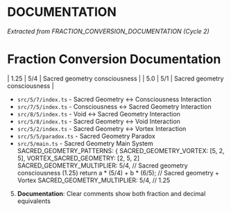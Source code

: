 # DOCUMENTATION

*Extracted from FRACTION_CONVERSION_DOCUMENTATION (Cycle 2)*

# Fraction Conversion Documentation
| 1.25 | 5/4 | Sacred geometry consciousness |
| 5.0 | 5/1 | Sacred geometry consciousness |
- `src/5/7/index.ts` - Sacred Geometry ↔ Consciousness Interaction
- `src/7/5/index.ts` - Consciousness ↔ Sacred Geometry Interaction
- `src/8/5/index.ts` - Void ↔ Sacred Geometry Interaction
- `src/5/8/index.ts` - Sacred Geometry ↔ Void Interaction
- `src/5/2/index.ts` - Sacred Geometry ↔ Vortex Interaction
- `src/5/5/paradox.ts` - Sacred Geometry Paradox
- `src/5/main.ts` - Sacred Geometry Main System
SACRED_GEOMETRY_PATTERNS: {
  SACRED_GEOMETRY_VORTEX: [5, 2, 5],
  VORTEX_SACRED_GEOMETRY: [2, 5, 2]
SACRED_GEOMETRY_MULTIPLIER: 5/4, // Sacred geometry consciousness (1.25)
  return a * (5/4) + b * (6/5); // Sacred geometry + Vortex
SACRED_GEOMETRY_MULTIPLIER: 5/4, // 1.25
5. **Documentation**: Clear comments show both fraction and decimal equivalents